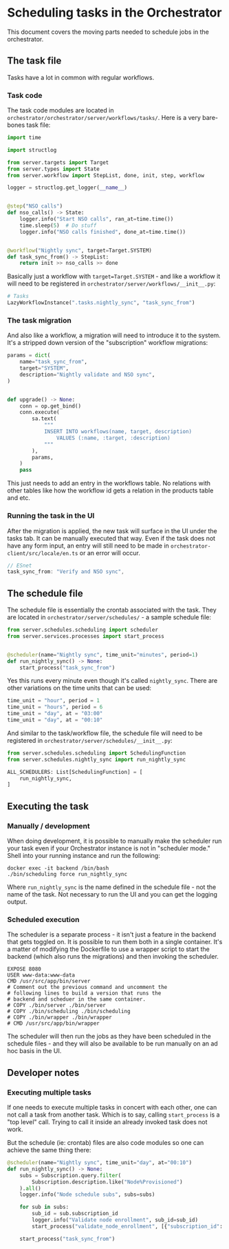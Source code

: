 # Scheduling tasks in the Orchestrator

This document covers the moving parts needed to schedule jobs in the orchestrator.

## The task file

Tasks have a lot in common with regular workflows.

### Task code

The task code modules are located in `orchestrator/orchestrator/server/workflows/tasks/`. Here is a very bare-bones task file:

```python
import time

import structlog

from server.targets import Target
from server.types import State
from server.workflow import StepList, done, init, step, workflow

logger = structlog.get_logger(__name__)


@step("NSO calls")
def nso_calls() -> State:
    logger.info("Start NSO calls", ran_at=time.time())
    time.sleep(5)  # Do stuff
    logger.info("NSO calls finished", done_at=time.time())


@workflow("Nightly sync", target=Target.SYSTEM)
def task_sync_from() -> StepList:
    return init >> nso_calls >> done
```

Basically just a workflow with `target=Target.SYSTEM` - and like a workflow it will need to be registered in  `orchestrator/server/workflows/__init__.py`:

```python
# Tasks
LazyWorkflowInstance(".tasks.nightly_sync", "task_sync_from")
```

### The task migration

And also like a workflow, a migration will need to introduce it to the system. It's a stripped down version of the "subscription" workflow migrations:

```python
params = dict(
    name="task_sync_from",
    target="SYSTEM",
    description="Nightly validate and NSO sync",
)


def upgrade() -> None:
    conn = op.get_bind()
    conn.execute(
        sa.text(
            """
            INSERT INTO workflows(name, target, description)
                VALUES (:name, :target, :description)
            """
        ),
        params,
    )
    pass
```

This just needs to add an entry in the workflows table. No relations with other tables like how the workflow id gets a relation in the products table and etc.

### Running the task in the UI

After the migration is applied, the new task will surface in the UI under the tasks tab. It can be manually executed that way. Even if the task does not have any form input, an entry will still need to be made in `orchestrator-client/src/locale/en.ts` or an error will occur.

```ts
// ESnet
task_sync_from: "Verify and NSO sync",
```

## The schedule file

The schedule file is essentially the crontab associated with the task. They are located in `orchestrator/server/schedules/` - a sample schedule file:

```python
from server.schedules.scheduling import scheduler
from server.services.processes import start_process


@scheduler(name="Nightly sync", time_unit="minutes", period=1)
def run_nightly_sync() -> None:
    start_process("task_sync_from")
```

Yes this runs every minute even though it's called `nightly_sync`. There are other variations on the time units that can be used:

```python
time_unit = "hour", period = 1
time_unit = "hours", period = 6
time_unit = "day", at = "03:00"
time_unit = "day", at = "00:10"
```

And similar to the task/workflow file, the schedule file will need to be registered in `orchestrator/server/schedules/__init__.py`:

```python
from server.schedules.scheduling import SchedulingFunction
from server.schedules.nightly_sync import run_nightly_sync

ALL_SCHEDULERS: List[SchedulingFunction] = [
    run_nightly_sync,
]
```

## Executing the task

### Manually / development

When doing development, it is possible to manually make the scheduler run your task even if your Orchestrator instance is not in "scheduler mode." Shell into your running instance and run the following:

```shell
docker exec -it backend /bin/bash
./bin/scheduling force run_nightly_sync
```

Where `run_nightly_sync` is the name defined in the schedule file - not the name of the task. Not necessary to run the UI and you can get the logging output.

### Scheduled execution

The scheduler is a separate process - it isn't just a feature in the backend that gets toggled on. It is possible to run them both in a single container. It's a matter of modifying the Dockerfile to use a wrapper script to start the backend (which also runs the migrations) and then invoking the scheduler.

```docker
EXPOSE 8080
USER www-data:www-data
CMD /usr/src/app/bin/server
# Comment out the previous command and uncomment the
# following lines to build a version that runs the
# backend and scheduer in the same container.
# COPY ./bin/server ./bin/server
# COPY ./bin/scheduling ./bin/scheduling
# COPY ./bin/wrapper ./bin/wrapper
# CMD /usr/src/app/bin/wrapper
```

The scheduler will then run the jobs as they have been scheduled in the schedule files - and they will also be available to be run manually on an ad hoc basis in the UI.

## Developer notes

### Executing multiple tasks

If one needs to execute multiple tasks in concert with each other, one can not call a task from another task. Which is to say, calling `start_process` is a "top level" call. Trying to call it inside an already invoked task does not work.

But the schedule (ie: crontab) files are also code modules so one can achieve the same thing there:

```python
@scheduler(name="Nightly sync", time_unit="day", at="00:10")
def run_nightly_sync() -> None:
    subs = Subscription.query.filter(
        Subscription.description.like("Node%Provisioned")
    ).all()
    logger.info("Node schedule subs", subs=subs)

    for sub in subs:
        sub_id = sub.subscription_id
        logger.info("Validate node enrollment", sub_id=sub_id)
        start_process("validate_node_enrollment", [{"subscription_id": sub_id}])

    start_process("task_sync_from")
```
